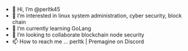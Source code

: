 - 👋 Hi, I’m @perltk45
- 👀 I’m interested in linux system administration, cyber security, block chain
- 🌱 I’m currently learning GoLang
- 💞️ I’m looking to collaborate blockchain node security
- 📫 How to reach me ... perltk | Premagine    on Discord

<!---
perltk45/perltk45 is a ✨ special ✨ repository because its `README.md` (this file) appears on your GitHub profile.
You can click the Preview link to take a look at your changes.
--->
